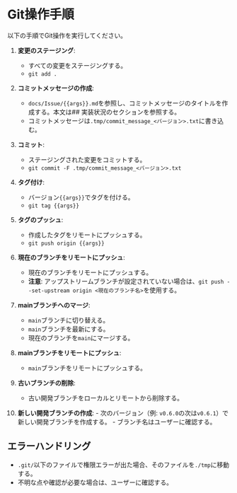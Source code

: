 # Git操作手順

以下の手順でGit操作を実行してください。

1.  **変更のステージング**:
    - すべての変更をステージングする。
    - `git add .`

2.  **コミットメッセージの作成**:
    - `docs/Issue/{{args}}.md`を参照し、コミットメッセージのタイトルを作成する。本文は## 実装状況のセクションを参照する。
    - コミットメッセージは`.tmp/commit_message_<バージョン>.txt`に書き込む。

3.  **コミット**:
    - ステージングされた変更をコミットする。
    - `git commit -F .tmp/commit_message_<バージョン>.txt`

4.  **タグ付け**:
    - バージョン`{{args}}`でタグを付ける。
    - `git tag {{args}}`

5.  **タグのプッシュ**:
    - 作成したタグをリモートにプッシュする。
    - `git push origin {{args}}`

6.  **現在のブランチをリモートにプッシュ**:
    - 現在のブランチをリモートにプッシュする。
    - **注意**: アップストリームブランチが設定されていない場合は、`git push --set-upstream origin <現在のブランチ名>`を使用する。

7.  **mainブランチへのマージ**:
    - `main`ブランチに切り替える。
    - `main`ブランチを最新にする。
    - 現在のブランチを`main`にマージする。

8.  **mainブランチをリモートにプッシュ**:
    - `main`ブランチをリモートにプッシュする。

9. **古いブランチの削除**:
    - 古い開発ブランチをローカルとリモートから削除する。

10.  **新しい開発ブランチの作成**:
    - 次のバージョン（例: `v0.6.0`の次は`v0.6.1`）で新しい開発ブランチを作成する。
    - ブランチ名はユーザーに確認する。

## エラーハンドリング

-   `.git/`以下のファイルで権限エラーが出た場合、そのファイルを`./tmp`に移動する。
-   不明な点や確認が必要な場合は、ユーザーに確認する。
